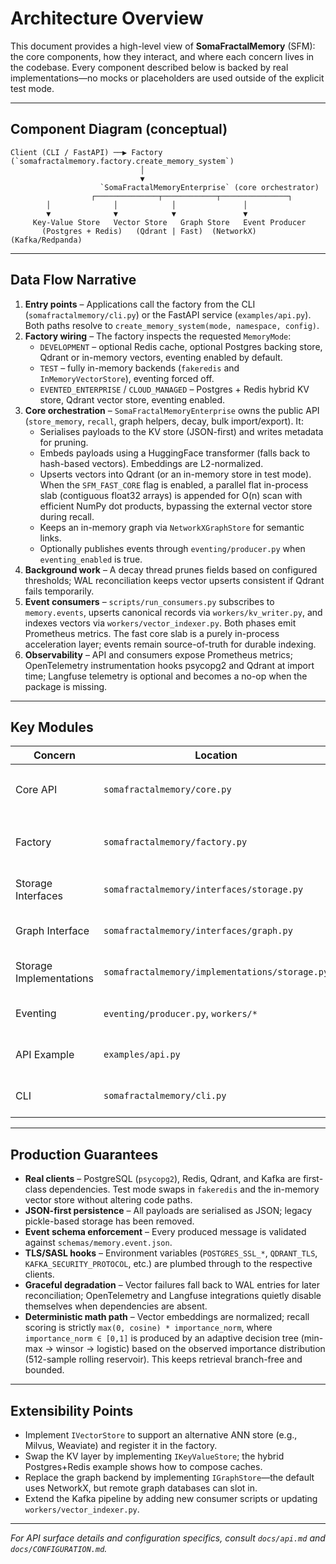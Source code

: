# Architecture Overview

This document provides a high-level view of **SomaFractalMemory** (SFM): the core components, how they interact, and where each concern lives in the codebase. Every component described below is backed by real implementations—no mocks or placeholders are used outside of the explicit test mode.

---

## Component Diagram (conceptual)
```
Client (CLI / FastAPI) ──▶ Factory (`somafractalmemory.factory.create_memory_system`)
                             │
                             ▼
                    `SomaFractalMemoryEnterprise` (core orchestrator)
                  ┌──────────────┬────────────┬───────────────┐
        │              │            │               │
        ▼              ▼            ▼               ▼
     Key-Value Store   Vector Store   Graph Store   Event Producer
       (Postgres + Redis)   (Qdrant | Fast)  (NetworkX)   (Kafka/Redpanda)
```

---

## Data Flow Narrative
1. **Entry points** – Applications call the factory from the CLI (`somafractalmemory/cli.py`) or the FastAPI service (`examples/api.py`). Both paths resolve to `create_memory_system(mode, namespace, config)`.
2. **Factory wiring** – The factory inspects the requested `MemoryMode`:
   * `DEVELOPMENT` – optional Redis cache, optional Postgres backing store, Qdrant or in-memory vectors, eventing enabled by default.
   * `TEST` – fully in-memory backends (`fakeredis` and `InMemoryVectorStore`), eventing forced off.
   * `EVENTED_ENTERPRISE` / `CLOUD_MANAGED` – Postgres + Redis hybrid KV store, Qdrant vector store, eventing enabled.
3. **Core orchestration** – `SomaFractalMemoryEnterprise` owns the public API (`store_memory`, `recall`, graph helpers, decay, bulk import/export). It:
   * Serialises payloads to the KV store (JSON-first) and writes metadata for pruning.
   * Embeds payloads using a HuggingFace transformer (falls back to hash-based vectors). Embeddings are L2-normalized.
   * Upserts vectors into Qdrant (or an in-memory store in test mode). When the `SFM_FAST_CORE` flag is enabled, a parallel flat in-process slab (contiguous float32 arrays) is appended for O(n) scan with efficient NumPy dot products, bypassing the external vector store during recall.
   * Keeps an in-memory graph via `NetworkXGraphStore` for semantic links.
   * Optionally publishes events through `eventing/producer.py` when `eventing_enabled` is true.
4. **Background work** – A decay thread prunes fields based on configured thresholds; WAL reconciliation keeps vector upserts consistent if Qdrant fails temporarily.
5. **Event consumers** – `scripts/run_consumers.py` subscribes to `memory.events`, upserts canonical records via `workers/kv_writer.py`, and indexes vectors via `workers/vector_indexer.py`. Both phases emit Prometheus metrics. The fast core slab is a purely in-process acceleration layer; events remain source-of-truth for durable indexing.
6. **Observability** – API and consumers expose Prometheus metrics; OpenTelemetry instrumentation hooks psycopg2 and Qdrant at import time; Langfuse telemetry is optional and becomes a no-op when the package is missing.

---

## Key Modules
| Concern | Location | Notes |
|---------|----------|-------|
| Core API | `somafractalmemory/core.py` | `SomaFractalMemoryEnterprise` implements storage, recall, decay, graph helpers, and bulk utilities. |
| Factory | `somafractalmemory/factory.py` | Binds concrete backends based on `MemoryMode` and exposes the `PostgresRedisHybridStore`. |
| Storage Interfaces | `somafractalmemory/interfaces/storage.py` | Contracts for key-value and vector stores used across implementations. |
| Graph Interface | `somafractalmemory/interfaces/graph.py` | Contract for graph backends; default is NetworkX. |
| Storage Implementations | `somafractalmemory/implementations/storage.py` | Redis/Postgres/Qdrant clients, plus an in-memory vector store for tests. |
| Eventing | `eventing/producer.py`, `workers/*` | Schema-validated event builder, Kafka producer, and consumer workers. |
| API Example | `examples/api.py` | FastAPI surface used for local testing and documentation builds. |
| CLI | `somafractalmemory/cli.py` | Command-line interface wrapping the same factory as the API. |

---

## Production Guarantees
* **Real clients** – PostgreSQL (`psycopg2`), Redis, Qdrant, and Kafka are first-class dependencies. Test mode swaps in `fakeredis` and the in-memory vector store without altering code paths.
* **JSON-first persistence** – All payloads are serialised as JSON; legacy pickle-based storage has been removed.
* **Event schema enforcement** – Every produced message is validated against `schemas/memory.event.json`.
* **TLS/SASL hooks** – Environment variables (`POSTGRES_SSL_*`, `QDRANT_TLS`, `KAFKA_SECURITY_PROTOCOL`, etc.) are plumbed through to the respective clients.
* **Graceful degradation** – Vector failures fall back to WAL entries for later reconciliation; OpenTelemetry and Langfuse integrations quietly disable themselves when dependencies are absent.
* **Deterministic math path** – Vector embeddings are normalized; recall scoring is strictly `max(0, cosine) * importance_norm`, where `importance_norm ∈ [0,1]` is produced by an adaptive decision tree (min-max → winsor → logistic) based on the observed importance distribution (512-sample rolling reservoir). This keeps retrieval branch-free and bounded.

---

## Extensibility Points
* Implement `IVectorStore` to support an alternative ANN store (e.g., Milvus, Weaviate) and register it in the factory.
* Swap the KV layer by implementing `IKeyValueStore`; the hybrid Postgres+Redis example shows how to compose caches.
* Replace the graph backend by implementing `IGraphStore`—the default uses NetworkX, but remote graph databases can slot in.
* Extend the Kafka pipeline by adding new consumer scripts or updating `workers/vector_indexer.py`.

---

*For API surface details and configuration specifics, consult `docs/api.md` and `docs/CONFIGURATION.md`.*
